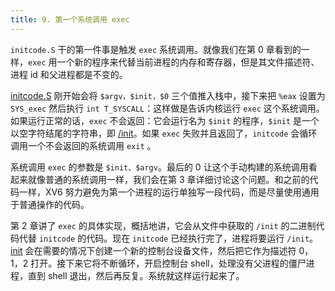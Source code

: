 ```yaml
---
title: 9. 第一个系统调用 exec
---
```


`initcode.S` 干的第一件事是触发 `exec` 系统调用。就像我们在第 0 章看到的一样，`exec` 用一个新的程序来代替当前进程的内存和寄存器，但是其文件描述符、进程 id 和父进程都是不变的。

[initcode.S](https://github.com/professordeng/xv6-expansion/blob/master/initcode.S) 刚开始会将 `$argv，$init，$0` 三个值推入栈中，接下来把 `%eax` 设置为 `SYS_exec` 然后执行 `int T_SYSCALL`：这样做是告诉内核运行 `exec` 这个系统调用。如果运行正常的话，`exec` 不会返回：它会运行名为 `$init` 的程序，`$init` 是一个以空字符结尾的字符串，即 [/init](https://github.com/professordeng/xv6-expansion/blob/master/initcode.S#L23)。如果 `exec` 失败并且返回了，`initcode` 会循环调用一个不会返回的系统调用 `exit` 。

系统调用 `exec` 的参数是 `$init、$argv`。最后的 0 让这个手动构建的系统调用看起来就像普通的系统调用一样，我们会在第 3 章详细讨论这个问题。和之前的代码一样，XV6 努力避免为第一个进程的运行单独写一段代码，而是尽量使用通用于普通操作的代码。

第 2 章讲了 `exec` 的具体实现，概括地讲，它会从文件中获取的 `/init` 的二进制代码代替 `initcode` 的代码。现在 `initcode` 已经执行完了，进程将要运行 `/init`。 [init](https://github.com/professordeng/xv6-expansion/blob/master/init.c) 会在需要的情况下创建一个新的控制台设备文件，然后把它作为描述符 0，1，2 打开。接下来它将不断循环，开启控制台 shell，处理没有父进程的僵尸进程，直到 shell 退出，然后再反复。系统就这样运行起来了。
